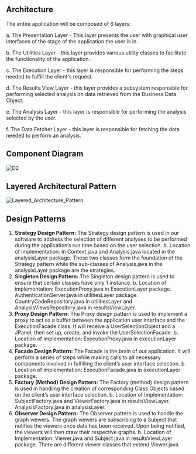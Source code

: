 ## Architecture

The entire application will be composed of 6 layers:

a. The Presentation Layer - This layer presents the user with graphical user interfaces of the stage of the application the user is in.

b. The Utilities Layer - this layer provides various utility classes to facilitate the functionality of the application.

c. The Execution Layer - this layer is responsible for performing the steps needed to fulfill the client's request.

d. The Results View Layer - this layer provides a subsystem responsible for performing selected analysis on data retrieved from the Business Data Object.

e. The Analysis Layer - this layer is responsible for performing the analysis selected by the user.

f. The Data Fetcher Layer - this layer is responsible for fetching the data needed to perform an analysis.

## Component Diagram

![D2](https://user-images.githubusercontent.com/33135632/210420795-0955660d-9f4e-4dba-b9a7-f32ecd35f3da.png)

## Layered Architectural Pattern

![Layered_Architecture_Pattern](https://user-images.githubusercontent.com/33135632/210422615-f25634fb-67a4-4378-8851-007786c29a6e.png)

## Design Patterns
1. **Strategy Design Pattern:** The Strategy design pattern is used in our software to address the selection of different analyses to be performed during the application’s run time based on the user selection.
  b. Location of Implementation: In Context.java and Analysis.java located in the analysisLayer package. These two classes form the
foundation of the Strategy pattern while the sub-classes of Analysis.java in the analysisLayer package are the strategies.
2. **Singleton Design Pattern:** The Singleton design pattern is used to ensure that certain classes have only 1 instance.
  b. Location of implementation: ExecutionProxy.java in ExecutionLayer package. AuthenticationServer.java in utilitiesLayer package. CountryCodeRepository.java in utilitiesLayer and AnalysisViewsRepository.java in resultsViewLayer.
3. **Proxy Design Pattern:** The Proxy design pattern is used to implement a proxy to act as a buffer between the application user interface and the ExecutionFacade class. It will receive a UserSelectionObject and a JPanel, then set up, create, and invoke the UserSelectionFacade.
  b. Location of implementation: ExecutionProxy.java in executionLayer package.
4. **Facade Design Pattern:** The Facade is the brain of our application. It will perform a series of steps while making calls to all necessary components involved in fulfilling the client’s user interface selection.
  b. Location of implementation: ExecutionFacade.java in executionLayer package.
5. **Factory (Method) Design Pattern:** The Factory (method) design pattern is used in handling the creation of corresponding Class Objects based on the client’s user interface selection.
  b. Location of Implementation: SubjectFactory.java and ViewerFactory.java in resultsViewLayer. AnalysisFactory.java in analysisLayer.
6. **Observer Design Pattern:** The Observer pattern is used to handle the graph viewers. The graph viewers are subscribing to a Subject that notifies the viewers once data has been received. Upon being notified, the viewers will then draw their respective graphs.
  b. Location of Implementation: Viewer.java and Subject.java in resultsViewLayer package. There are different viewer classes that extend Viewer.java.
